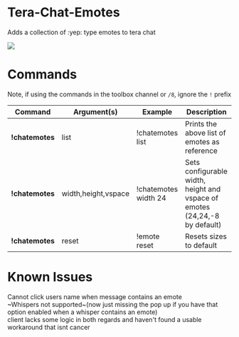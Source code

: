 # Tera-Chat-Emotes
Adds a collection of :yep: type emotes to tera chat

![](https://i.imgur.com/OyTmS5l.png)

# Commands
Note, if using the commands in the toolbox channel or `/8`, ignore the `!` prefix

Command | Argument(s) | Example | Description
---|---|---|---
**!chatemotes** | list | !chatemotes list| Prints the above list of emotes as reference
**!chatemotes** | width,height,vspace | !chatemotes width 24| Sets configurable width, height and vspace of emotes (24,24,-8 by default)
**!chatemotes** | reset | !emote reset| Resets sizes to default

# Known Issues

Cannot click users name when message contains an emote  
~Whispers not supported~(now just missing the pop up if you have that option enabled when a whisper contains an emote)  
client lacks some logic in both regards and haven't found a usable workaround that isnt cancer
